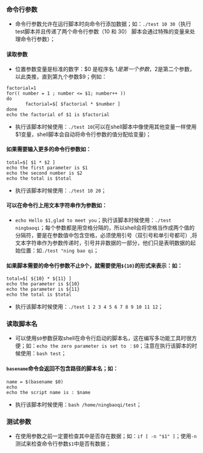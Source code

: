 ### 命令行参数
+ 命令行参数允许在运行脚本时向命令行添加数据；如：`./test 10 30`（执行test脚本并且传递了两个命令行参数（10 和 30） 脚本会通过特殊的变量来处理命令行参数）；
#### 读取参数
+ 位置参数变量是标准的数字：$0 是程序名 $1是第一个参数，$2是第二个参数，以此类推，直到第九个参数$9；例如：
```
factorial=1
for(( number = 1 ; number <= $1; number++ ))
do
       factorial=$[ $factorial * $number ]
done
echo the factorial of $1 is $factorial
```
+ 执行该脚本时候使用：`./test 10`(可以在shell脚本中像使用其他变量一样使用$1变量，shell脚本会自动将命令行参数的值分配给变量)；
#### 如果需要输入更多的命令行参数如：
```
total=$[ $1 * $2 ]
echo the first parameter is $1
echo the second number is $2
echo the total is $total
```
+ 执行该脚本时候使用：`./test 10 20`；
#### 可以在命令行上用文本字符串作为参数如：
+ `echo Hello $1,glad to meet you`；执行该脚本时候使用：`./test ningbaoqi`；每个参数都是用空格分隔的，所以shell会将空格当作成两个值的分隔符，要是在参数值中包含空格，必须使用引号（双引号和单引号都可）,将文本字符串作为参数传递时，引号并非数据的一部分，他们只是表明数据的起始位置：如`./test "ning bao qi`；
#### 如果脚本需要的命令行参数不止9个，就需要使用`${10}`的形式来表示：如：
```
total=$[ ${10} * ${11} ]
echo the parameter is ${10}
echo the parameter is ${11}
echo the total is $total
```
+ 执行该脚本时候使用：`./test 1 2 3 4 5 6 7 8 9 10 11 12`；
### 读取脚本名
+ 可以使用`$0`参数获取shell在命令行启动的脚本名，这在编写多功能工具时很方便；如：`echo the zero parameter is set to ：$0`；注意在执行该脚本的时候使用：`bash test`；
#### `basename`命令会返回不包含路径的脚本名；如：
```
name = $(basename $0)
echo
echo the script name is : $name
```
+ 执行该脚本时候使用：`bash /home/ningbaoqi/test`；
### 测试参数
+ 在使用参数之前一定要检查其中是否存在数据；如：`if [ -n "$1" ]`；使用`-n`测试来检查命令行参数`$1`中是否有数据；

